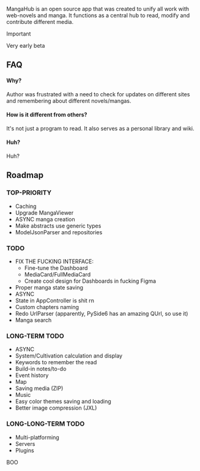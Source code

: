
MangaHub is an open source app that was created to unify all work with web-novels and manga. It functions as a central hub to read, modify and contribute different media.

> [!IMPORTANT]
> Very early beta

## FAQ

#### Why?

Author was frustrated with a need to check for updates on different sites and remembering about different novels/mangas.

#### How is it different from others?

It's not just a program to read. It also serves as a personal library and wiki.

#### Huh?

Huh?


## Roadmap

### TOP-PRIORITY
- Caching
- Upgrade MangaViewer
- ASYNC manga creation
- Make abstracts use generic types
- ModelJsonParser and repositories

### TODO
- FIX THE FUCKING INTERFACE:
    - Fine-tune the Dashboard
    - MediaCard/FullMediaCard
    - Create cool design for Dashboards in fucking Figma
- Proper manga state saving
- ASYNC
- State in AppController is shit rn
- Custom chapters naming
- Redo UrlParser (apparently, PySide6 has an amazing QUrl, so use it)
- Manga search

### LONG-TERM TODO
- ASYNC
- System/Cultivation calculation and display
- Keywords to remember the read
- Build-in notes/to-do
- Event history
- Map
- Saving media (ZIP)
- Music
- Easy color themes saving and loading
- Better image compression (JXL)

### LONG-LONG-TERM TODO
- Multi-platforming
- Servers
- Plugins

BOO